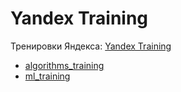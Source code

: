 # Yandex Training

Тренировки Яндекса: [Yandex Training](https://yandex.ru/yaintern/training)

- [algorithms_training](https://github.com/TemaBlag/Yandex_Training/tree/main/algorithms_training)
- [ml_training](https://github.com/TemaBlag/Yandex_Training/tree/main/ml_training)

